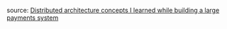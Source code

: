 source: [Distributed architecture concepts I learned while building a large payments system](https://blog.pragmaticengineer.com/distributed-architecture-concepts-i-have-learned-while-building-payments-systems/?utm_source=wanqu.co&utm_campaign=Wanqu+Daily&utm_medium=website)
